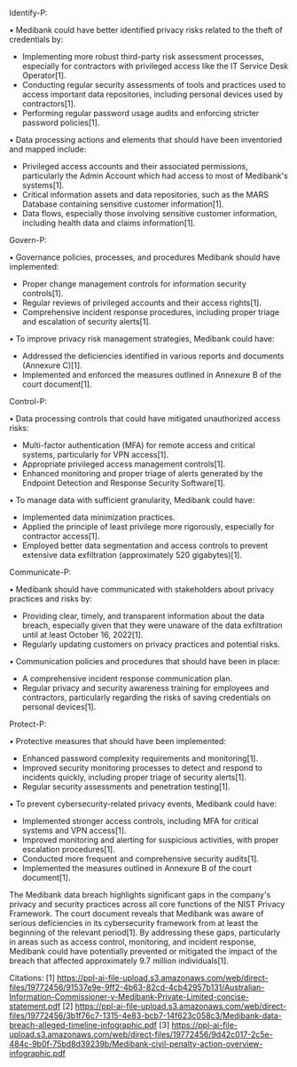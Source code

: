 Identify-P:

• Medibank could have better identified privacy risks related to the theft of credentials by:
- Implementing more robust third-party risk assessment processes, especially for contractors with privileged access like the IT Service Desk Operator[1].
- Conducting regular security assessments of tools and practices used to access important data repositories, including personal devices used by contractors[1].
- Performing regular password usage audits and enforcing stricter password policies[1].

• Data processing actions and elements that should have been inventoried and mapped include:
- Privileged access accounts and their associated permissions, particularly the Admin Account which had access to most of Medibank's systems[1].
- Critical information assets and data repositories, such as the MARS Database containing sensitive customer information[1].
- Data flows, especially those involving sensitive customer information, including health data and claims information[1].

Govern-P:

• Governance policies, processes, and procedures Medibank should have implemented:
- Proper change management controls for information security controls[1].
- Regular reviews of privileged accounts and their access rights[1].
- Comprehensive incident response procedures, including proper triage and escalation of security alerts[1].

• To improve privacy risk management strategies, Medibank could have:
- Addressed the deficiencies identified in various reports and documents (Annexure C)[1].
- Implemented and enforced the measures outlined in Annexure B of the court document[1].

Control-P:

• Data processing controls that could have mitigated unauthorized access risks:
- Multi-factor authentication (MFA) for remote access and critical systems, particularly for VPN access[1].
- Appropriate privileged access management controls[1].
- Enhanced monitoring and proper triage of alerts generated by the Endpoint Detection and Response Security Software[1].

• To manage data with sufficient granularity, Medibank could have:
- Implemented data minimization practices.
- Applied the principle of least privilege more rigorously, especially for contractor access[1].
- Employed better data segmentation and access controls to prevent extensive data exfiltration (approximately 520 gigabytes)[1].

Communicate-P:

• Medibank should have communicated with stakeholders about privacy practices and risks by:
- Providing clear, timely, and transparent information about the data breach, especially given that they were unaware of the data exfiltration until at least October 16, 2022[1].
- Regularly updating customers on privacy practices and potential risks.

• Communication policies and procedures that should have been in place:
- A comprehensive incident response communication plan.
- Regular privacy and security awareness training for employees and contractors, particularly regarding the risks of saving credentials on personal devices[1].

Protect-P:

• Protective measures that should have been implemented:
- Enhanced password complexity requirements and monitoring[1].
- Improved security monitoring processes to detect and respond to incidents quickly, including proper triage of security alerts[1].
- Regular security assessments and penetration testing[1].

• To prevent cybersecurity-related privacy events, Medibank could have:
- Implemented stronger access controls, including MFA for critical systems and VPN access[1].
- Improved monitoring and alerting for suspicious activities, with proper escalation procedures[1].
- Conducted more frequent and comprehensive security audits[1].
- Implemented the measures outlined in Annexure B of the court document[1].

The Medibank data breach highlights significant gaps in the company's privacy and security practices across all core functions of the NIST Privacy Framework. The court document reveals that Medibank was aware of serious deficiencies in its cybersecurity framework from at least the beginning of the relevant period[1]. By addressing these gaps, particularly in areas such as access control, monitoring, and incident response, Medibank could have potentially prevented or mitigated the impact of the breach that affected approximately 9.7 million individuals[1].

Citations:
[1] https://ppl-ai-file-upload.s3.amazonaws.com/web/direct-files/19772456/91537e9e-9ff2-4b63-82cd-4cb42957b131/Australian-Information-Commissioner-v-Medibank-Private-Limited-concise-statement.pdf
[2] https://ppl-ai-file-upload.s3.amazonaws.com/web/direct-files/19772456/3b1f76c7-1315-4e83-bcb7-14f623c058c3/Medibank-data-breach-alleged-timeline-infographic.pdf
[3] https://ppl-ai-file-upload.s3.amazonaws.com/web/direct-files/19772456/9d42c017-2c5e-484c-9b0f-75bd8d39239b/Medibank-civil-penalty-action-overview-infographic.pdf